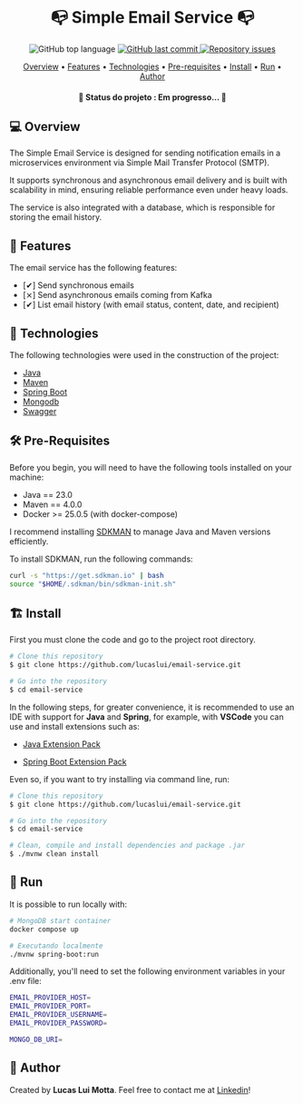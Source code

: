 <h1 align="center"> 📭 Simple Email Service 📭 </h1>

<p align="center">
  <img alt="GitHub top language" src="https://img.shields.io/github/languages/top/lucaslui/email-service">
  <a href="https://github.com/tgmarinho/nlw1/commits/master">
    <img alt="GitHub last commit" src="https://img.shields.io/github/last-commit/lucaslui/email-service">
  </a>
  <a href="https://github.com/lukemorales/rocketshoes-react-native/issues">
    <img alt="Repository issues" src="https://img.shields.io/github/issues/lucaslui/email-service.svg">
  </a>
</p>

<p align="center">
 <a href="#overview">Overview</a> •
 <a href="#features">Features</a> •
 <a href="#technologies">Technologies</a> • 
 <a href="#prerequisites">Pre-requisites</a> • 
 <a href="#install">Install</a> • 
 <a href="#run">Run</a> •
 <a href="#author">Author</a>
</p>

<h4 align="center"> 🚧  <b> Status do projeto </b>: Em progresso...  🚧 </h4>

<h2 id="overview"> 💻 Overview </h2>

The Simple Email Service is designed for sending notification emails in a microservices environment via Simple Mail Transfer Protocol (SMTP). 

It supports synchronous and asynchronous email delivery and is built with scalability in mind, ensuring reliable performance even under heavy loads.

The service is also integrated with a database, which is responsible for storing the email history.

<h2 id="features"> 📑 Features </h2>

The email service has the following features:

- [✔] Send synchronous emails 
- [⨯] Send asynchronous emails coming from Kafka
- [✔] List email history (with email status, content, date, and recipient)

<h2 id="technologies"> 🧰 Technologies </h2>

The following technologies were used in the construction of the project:

- [Java](https://openjdk.org/)
- [Maven](https://maven.apache.org/)
- [Spring Boot](https://spring.io/)
- [Mongodb](https://www.mongodb.com/)
- [Swagger](https://swagger.io/)

<h2 id="prerequisites"> 🛠 Pre-Requisites </h2>

Before you begin, you will need to have the following tools installed on your machine:

  - Java == 23.0
  - Maven == 4.0.0
  - Docker >= 25.0.5 (with docker-compose)

I recommend installing [SDKMAN](https://sdkman.io/) to manage Java and Maven versions efficiently. 

To install SDKMAN, run the following commands:
    
```bash
curl -s "https://get.sdkman.io" | bash
source "$HOME/.sdkman/bin/sdkman-init.sh"
```

<h2 id="install"> 🏗️ Install </h2>

First you must clone the code and go to the project root directory.

```bash
# Clone this repository
$ git clone https://github.com/lucaslui/email-service.git

# Go into the repository
$ cd email-service
```
In the following steps, for greater convenience, it is recommended to use an IDE with support for **Java** and **Spring**, for example, with **VSCode** you can use and install extensions such as:

- [Java Extension Pack](https://marketplace.visualstudio.com/items?itemName=vscjava.vscode-java-pack)

- [Spring Boot Extension Pack](https://marketplace.visualstudio.com/items?itemName=Pivotal.vscode-boot-dev-pack)

Even so, if you want to try installing via command line, run:

```bash
# Clone this repository
$ git clone https://github.com/lucaslui/email-service.git

# Go into the repository
$ cd email-service

# Clean, compile and install dependencies and package .jar
$ ./mvnw clean install
```

<h2 id="run"> 🚀 Run </h2>

It is possible to run locally with:

```sh
# MongoDB start container
docker compose up

# Executando localmente
./mvnw spring-boot:run
```

Additionally, you'll need to set the following environment variables in your .env file:

```bash
EMAIL_PROVIDER_HOST=
EMAIL_PROVIDER_PORT=
EMAIL_PROVIDER_USERNAME=
EMAIL_PROVIDER_PASSWORD=

MONGO_DB_URI=
```

<h2 id="author"> 👤 Author </h2>

Created by **Lucas Lui Motta**. Feel free to contact me at [Linkedin](https://www.linkedin.com/in/lucas-lui-motta/)!
